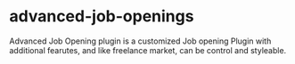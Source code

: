 # advanced-job-openings
Advanced Job Opening plugin is a customized Job opening Plugin with additional fearutes, and like freelance market, can be control and styleable.

